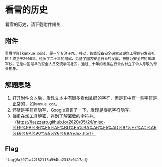 # 看雪的历史

看雪的历史，请下载附件闯关

## 附件

```text
看雪学院(‌‌‌‌‍‬‍‬‌‌‌‌‍‬﻿‌‌‌‌‌‍‬‌‍kanxue‌‌‌‌‍‬‍﻿.‌‌‌‌‍﻿‬﻿‌‌‌‌‌﻿‍‬‌‌‌‌‍‬‌‍com‌‌‌‌‍‬‍‬)‌‌‌‌‌﻿‬‍‌‌‌‌‌﻿‍﻿‌‌‌‌‌﻿‌‍‌‌‌‌‍‬‌‍‌‌‌‌‌﻿‍‌‌‌‌‌‌﻿‌‬‌‌‌‌‌﻿‍﻿‌‌‌‌‌﻿‬‌，‌‌‌‌‌﻿‌‬‌‌‌‌‌﻿‌‍‌‌‌‌‌﻿‌‍‌‌‌‌‌﻿‍‍‌‌‌‌‍‬‌‍‌‌‌‌‌﻿‍‍是一个专注于‌‌‌‌‌﻿‬‍PC、移动、‌‌‌‌‌﻿‍‌智能设备安全研究及逆向工程的开发者社区！成立于‌‌‌‌‍‬‌‬2000‌‌‌‌‍‬‌‍‌‌‌‌‌﻿‌‬年，‌‌‌‌‌﻿‌﻿‌‌‌‌‌﻿‌‍经历了二十年的磨砺‌‌‌‌‌﻿‬‌‌‌‌‌‍‬‌﻿，‌‌‌‌‌﻿‌‌‌‌‌‌‌﻿‍‌见证了国内安全行业的发展‌‌‌‌‌﻿‌‍，‌‌‌‌‌﻿‍﻿被誉为安全界的黄埔军校‌‌‌‌‍‬‌‍‌‌‌‌‍‬‍‌‌‌‌‌‍﻿﻿‍。它是中国最早的安全人员交流学习社区，通过二十年的发展在行业内树立了令人尊敬的专业形象。
```

## 解题思路

1. 打开附件文本后，发现文本中有很多看似乱码的字符，但是其中有一些字符是正常的，如`kanxue.com`。
2. 怀疑是字符串隐写，Google查询了一下，发现是零宽字符隐写。
3. 使用在线工具解密，得到了解密后的字符串。（https://lazzzaro.github.io/2020/05/24/misc-%E9%9B%B6%E5%AE%BD%E5%BA%A6%E5%AD%97%E7%AC%A6%E9%9A%90%E5%86%99/index.html）

## Flag

```
flag{6af971a42782115a594ba2318c0417ad}
```